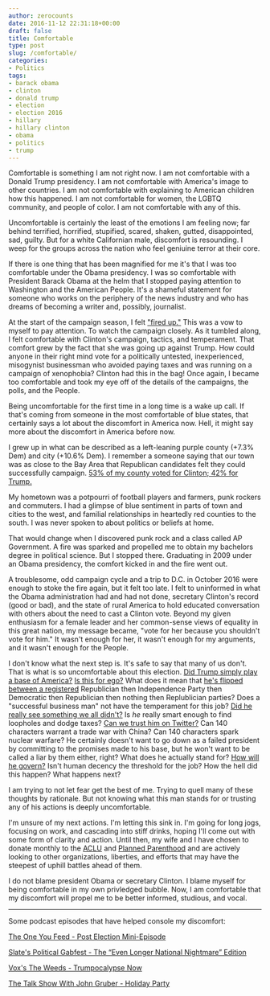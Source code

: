 ```yaml
---
author: zerocounts
date: 2016-11-12 22:31:18+00:00
draft: false
title: Comfortable
type: post
slug: /comfortable/
categories:
- Politics
tags:
- barack obama
- clinton
- donald trump
- election
- election 2016
- hillary
- hillary clinton
- obama
- politics
- trump
---
```


Comfortable is something I am not right now. I am not comfortable with a Donald Trump presidency. I am not comfortable with America's image to other countries. I am not comfortable with explaining to American children how this happened. I am not comfortable for women, the LGBTQ community, and people of color. I am not comfortable with any of this.

Uncomfortable is certainly the least of the emotions I am feeling now; far behind terrified, horrified, stupified, scared, shaken, gutted, disappointed, sad, guilty. But for a white Californian male, discomfort is resounding. I weep for the groups across the nation who feel geniuine terror at their core.

If there is one thing that has been magnified for me it's that I was too comfortable under the Obama presidency. I was so comfortable with President Barack Obama at the helm that I stopped paying attention to Washington and the American People. It's a shameful statement for someone who works on the periphery of the news industry and who has dreams of becoming a writer and, possibly, journalist.

At the start of the campaign season, I felt ["fired up."](/2015/04/14/campaign-season/) This was a vow to myself to pay attention. To watch the campaign closely. As it tumbled along, I felt comfortable with Clinton's campaign, tactics, and temperament. That comfort grew by the fact that she was going up against Trump. How could anyone in their right mind vote for a politically untested, inexperienced, misogynist businessman who avoided paying taxes and was running on a campaign of xenophobia? Clinton had this in the bag! Once again, I became too comfortable and took my eye off of the details of the campaigns, the polls, and the People.

Being uncomfortable for the first time in a long time is a wake up call. If that's coming from someone in the most comfortable of blue states, that certainly says a lot about the discomfort in America now. Hell, it might say more about the discomfort in America before now.

I grew up in what can be described as a left-leaning purple county (+7.3% Dem) and city (+10.6% Dem). I remember a someone saying that our town was as close to the Bay Area that Republican candidates felt they could successfully campaign. [53% of my county voted for Clinton; 42% for Trump.](http://www.latimes.com/projects/la-pol-ca-california-neighborhood-election-results/)

My hometown was a potpourri of football players and farmers, punk rockers and commuters. I had a glimpse of blue sentiment in parts of town and cities to the west, and familial relationships in heartedly red counties to the south. I was never spoken to about politics or beliefs at home.

That would change when I discovered punk rock and a class called AP Government. A fire was sparked and propelled me to obtain my bachelors degree in political science. But I stopped there. Graduating in 2009 under an Obama presidency, the comfort kicked in and the fire went out.

A troublesome, odd campaign cycle and a trip to D.C. in October 2016 were enough to stoke the fire again, but it felt too late. I felt to uninformed in what the Obama administration had and had not done, secretary Clinton's record (good or bad), and the state of rural America to hold educated conversation with others about the need to cast a Clinton vote. Beyond my given enthusiasm for a female leader and her common-sense views of equality in this great nation, my message became, "vote for her because you shouldn't vote for him." It wasn't enough for her, it wasn't enough for my arguments, and it wasn't enough for the People.

I don't know what the next step is. It's safe to say that many of us don't. That is what is so uncomfortable about this election. [Did Trump simply play a base of America?](https://www.washingtonpost.com/blogs/plum-line/wp/2016/11/11/if-you-voted-for-trump-because-hes-anti-establishment-guess-what-you-got-conned/) [Is this for ego?](http://www.nytimes.com/2016/03/13/us/politics/donald-trump-campaign.html?_r=0) What does it mean that [he's flipped between a registered](http://washingtontimes.com/news/2015/jun/16/donald-trump-changed-political-parties-at-least-fi/) Republician then Independence Party then Democratic then Republician then nothing then Replublician parties? Does a "successful business man" not have the temperament for this job? [Did he really see something we all didn't?](http://www.bloomberg.com/news/articles/2016-11-10/trump-s-data-team-saw-a-different-america-and-they-were-right?bcomANews=true) Is _he_ really smart enough to find loopholes and dodge taxes? [Can we trust him on Twitter?](http://www.politico.com/story/2016/11/trump-flip-flops-protests-231229) Can 140 characters warrant a trade war with China? Can 140 characters spark nuclear warfare? He certainly doesn't want to go down as a failed president by committing to the promises made to his base, but he won't want to be called a liar by them either, right? What does he actually stand for? [How will he govern?](http://nymag.com/daily/intelligencer/2016/11/even-trumps-closest-advisers-arent-sure-how-hell-govern.html) Isn't human decency the threshold for the job? How the hell did this happen? What happens next?

I am trying to not let fear get the best of me. Trying to quell many of these thoughts by rationale. But not knowing what this man stands for or trusting any of his actions is deeply uncomfortable.

I'm unsure of my next actions. I'm letting this sink in. I'm going for long jogs, focusing on work, and cascading into stiff drinks, hoping I'll come out with some form of clarity and action. Until then, my wife and I have chosen to donate monthly to the [ACLU](https://www.aclu.org) and [Planned Parenthood](https://www.plannedparenthood.org) and are actively looking to other organizations, liberties, and efforts that may have the steepest of uphill battles ahead of them.

I do not blame president Obama or secretary Clinton. I blame myself for being comfortable in my own privledged bubble. Now, I am comfortable that my discomfort will propel me to be better informed, studious, and vocal.

------

Some podcast episodes that have helped console my discomfort:

[The One You Feed - Post Election Mini-Episode](https://itunes.apple.com/us/podcast/the-one-you-feed/id792555885?mt=2#)

[Slate's Political Gabfest - The “Even Longer National Nightmare” Edition](http://www.slate.com/articles/podcasts/gabfest/2016/11/trump_s_victory_how_trump_will_govern_and_what_his_opponents_should_do_now.html)

[Vox's The Weeds - Trumpocalypse Now](https://itunes.apple.com/us/podcast/voxs-the-weeds/id1042433083?mt=2#)

[The Talk Show With John Gruber - Holiday Party](http://daringfireball.net/thetalkshow/2016/11/09/ep-172)
